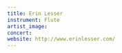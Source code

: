 ```yaml
---
title: Erin Lesser
instrument: Flute
artist_image:
concert:
website: http://www.erinlesser.com/
---
```


